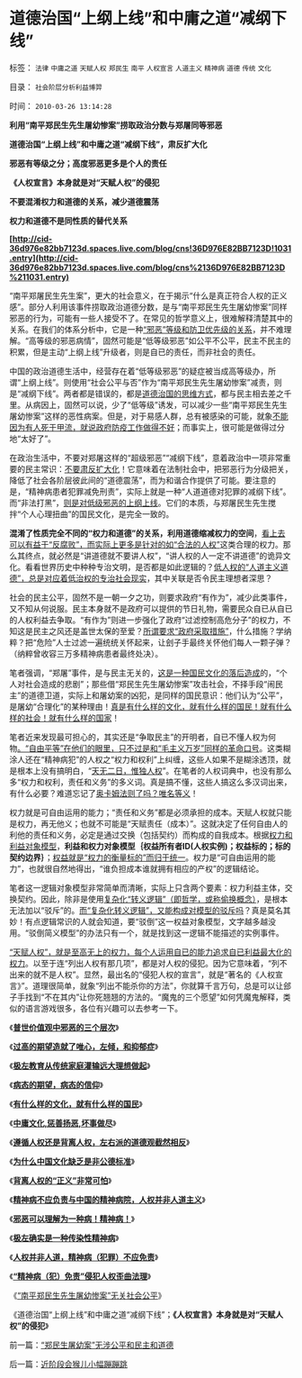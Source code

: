 # 道德治国“上纲上线”和中庸之道“减纲下线”

标签： `法律` `中庸之道` `天赋人权` `郑民生` `南平` `人权宣言` `人道主义` `精神病` `道德` `传统` `文化` 

目录： `社会阶层分析利益博羿`

时间： `2010-03-26 13:14:28`

**利用“南平郑民生先生屠幼惨案”捞取政治分数与郑屠同等邪恶**

**道德治国“上纲上线”和中庸之道“减纲下线”，肃反扩大化**

**邪恶有等级之分；高度邪恶更多是个人的责任**

**《人权宣言》本身就是对“天赋人权”的侵犯**

**不要混淆权力和道德的关系，减少道德震荡**

**权力和道德不是同性质的替代关系**

**[http://cid-36d976e82bb7123d.spaces.live.com/blog/cns!36D976E82BB7123D!1031.entry](http://cid-36d976e82bb7123d.spaces.live.com/blog/cns%2136D976E82BB7123D%211031.entry)**

“南平郑屠民生先生案”，更大的社会意义，在于揭示“什么是真正符合人权的正义感”。部分人利用该事件捞取政治道德分数，是与“南平郑民生先生屠幼惨案”同样邪恶的行为，可能有一些人接受不了。在常见的哲学意义上，很难解释清楚其中的关系。在我们的体系分析中，它是一种[“邪恶”等级和防卫优先级的关系](../../../2010/1/30/邪恶的三个层次.md)，并不难理解。“高等级的邪恶病情”，固然可能是“低等级邪恶”如公平不公平，民主不民主的积累，但是主动“上纲上线”升级者，则是自已的责任，而非社会的责任。

中国的政治道德生活中，经营存在着“低等级邪恶”的疑症被当成高等级办，所谓“上纲上线”。则使用“社会公平与否”作为“南平郑民生先生屠幼惨案”减责，则是“减纲下线”。两者都是错误的，都是[道德治国的思维方式](../../../2008/7/30/道德治国，走在内战消亡的路上.md)，都与民主相去差之千里。从病因上，固然可以说，少了“低等级”诱发，可以减少一些“南平郑民生先生屠幼惨案”这样的恶性病案。但是，对于易感人群，总有被感染的可能，就象[不能因为有人死于甲流，就说政府防疫工作做得不好](../../../2010/1/11/甲流的历史是这样制造的；指数期货和融资融券利好小盘.md)；而事实上，很可能是做得过分地“太好了”。

在政治生活中，不要对郑屠这样的“超级邪恶”“减纲下线”，意着政治中一项非常重要的民主常识：[不要肃反扩大化](http://darthvad.blog.sohu.com/133469478.html)！它意味着在法制社会中，把邪恶行为分级把关，降低了社会各阶层彼此间的“道德震荡”，而为和谐合作提供了可能。要注意的是，“精神病患者犯罪减免刑责”，实际上就是一种“人道道德对犯罪的减纲下线”。而“非法打黑”，[则是对低级邪恶的上纲上线](../../../2010/3/1/产权关系混乱催生中国特色的黑社会.md)。它们的本质，与郑屠民生先生搅拌“个人心理扭曲”的国民文化，是完全一致的。

**混淆了性质完全不同的“权力和道德”的关系，利用道德缩减权力的空间**，[看上去可以有益于“反腐败”，而实际上更多是针对的如“合法的人权”](../../../2010/2/26/“反政府”是荒谬的.md)这类合理的权力。那么其终点，就必然是“讲道德就不要讲人权”，“讲人权的人一定不讲道德”的诡异文化。看看世界历史中种种专治文明，是否都是如此逻辑的？[低人权的“人道主义道德”，总是对应着低治权的专治社会现实](../../../2009/10/29/低人权和低治权的等效性，慈善的消费性质.md)，其中关联是否令民主理想者深思？

社会的民主公平，固然不是一朝一夕之功，则要求政府“有作为”，减少此类事件，又不知从何说服。民主本身就不是政府可以提供的节日礼物，需要民众自已从自已的人权利益去争取。“有作为”则进一步强化了政府“过滤控制高危分子”的权力，不知这是民主之风还是盖世太保的至爱？[所谓要求“政府采取措施”](http://blog.sina.com.cn/s/blog_5563a64d0100gfpk.html)，什么措施？学纳粹？把“危险”人士过滤一遍统统关怀起来，让刽子手最终关怀他们每人一颗子弹？（纳粹曾收容三万多精神病患者最终处决）。

笔者强调，“郑屠”事件，是与民主无关的，[这是一种国民文化的落后造成](../../../2009/11/14/小奴意识缔造了中国传统文化.md)的，“个人对社会造成的悲剧”；那些借“郑民生先生屠幼惨案”攻击社会，不择手段“闹民主”的道德卫道，实际上和屠幼案的凶犯，是同样的国民意识：他们认为“公平”，是屠幼“合理化”的某种理由！[真是有什么样的文化，就有什么样的国民！就有什么样的社会！就有什么样的国家](../../../2009/12/31/有什么样的文化，就有什么样的国民.md)！

笔者近来发现最可担心的，其实还是“争取民主”的开明者，自已不懂人权为何物[。“自由平等”在他们的眼里，只不过是和“毛主义万岁”同样的革命口号](../../../2010/3/18/“自由平等”同样是极权主义的有效工具！.md)。这类糊涂人还在“精神病犯”的人权之“权力和权利”上纠缠，这些人如果不是糊涂透顶，就是根本上没有搞明白，“[天无二日，惟独人权](../../../2009/10/29/伟大的思想家亚当斯密的迷惑.md)”。在笔者的人权词典中，也没有那么多“权力和权利，责任和义务”的多义词。真是搞不懂，这些人搞这么多汉词出来，有什么必要？难道忘记了[奥卡姆法则了吗？唯名等义](../../../2010/1/5/存实除虚的奥卡姆剃刀法则.md)！

权力就是可自由运用的能力；“责任和义务”都是必须承担的成本。天赋人权就只能是权力，再无他义；也就不可能是“天赋责任（成本）”。这就决定了任何自由人的利他的责任和义务，必定是通过交换（包括契约）而构成的自我成本。根据[权力和利益对象模型](../../../2009/10/29/利益和权力的对象模型.md)，**利益和权力对象模型｛权益所有者ID(人权实例)；权益标的；标的契约边界｝**；[权益就是“权力的衡量标的”而归于统一](../../../2009/10/31/人权利益交换对象伪代码逻辑.md)。权力是“可自由运用的能力”，也就很自然地得出，“谁负担成本谁就拥有相应的产权”的逻辑结论。

笔者这一逻辑对象模型非常简单而清晰，实际上只含两个要素：权力利益主体，交换契约。因此，除非是使用[复杂化“转义逻辑”（即哲学，或称偷换概念）](../../../2008/8/31/“大学无书”，远离中国式诡辩！.md)，是根本无法加以“驳斥”的。[而“复杂化转义逻辑”，又能构成对模型的驳斥吗](../../../2009/1/24/经济很简单，政治很简单，科学很简单，真理很简单.md)？真是莫名其妙！有点逻辑常识的人就会知道，要“驳倒”这一权益对象模型，文字越多越没用。“驳倒简义模型”的办法只有一个，就是找到这一逻辑不能描述的实例事件。

[“天赋人权”，就是至高无上的权力，每个人运用自已的能力追求自已利益最大化的权力](../../../2009/2/24/得民心者得天下之“人权，公民权和人道主义”.md)。以至于连“列出人权有那几项”，都是对人权的侵犯。因为它意味着，“列不出来的就不是人权”。显然，最出名的“侵犯人权的宣言”，就是“著名的《人权宣言》”。道理很简单，就象“列出不能杀你的方法”，你就算千言万句，总是可以让郐子手找到“不在其内”让你死翘翘的方法的。“魔鬼的三个愿望”如何凭魔鬼解释，类似的语言游戏很多，各位有兴趣可以去参考一下。

《[**普世价值观中邪恶的三个层次**](../../../2010/1/30/邪恶的三个层次.md)》

《[**过高的期望造就了唯心，左倾，和抑郁症**](../../../2009/8/29/过高的期望造就了唯心，左倾，和乌托邦.md)》

《[**极左教育从传统家庭灌输远大理想做起**](http://blog.sina.com.cn/s/blog_5563a64d0100f6wx.html)》

《[**病态的期望，病态的信仰**](../../../2009/10/7/病态的期望，病态的信仰.md)》

《[**有什么样的文化，就有什么样的国民**](../../../2009/12/31/有什么样的文化，就有什么样的国民.md)》

《[**中庸文化,惩善扬恶,坏事做尽**](../../../2009/8/24/中庸枉法,惩善扬恶,坏事做尽.md)》

《[**遵循人权还是背离人权，左右派的道德观截然相反**](../../../2009/10/9/完全相反的是非标准.md)》

《[**为什么中国文化缺乏是非公德标准**](../../../2009/8/23/为什么“世风日下，人心不古”？.md)》

《[**背离人权的“正义”非常可怕**](../../../2009/11/14/正义感也可以变得非常可怕.md)》

《[**精神病不应负责与中国的精神病院，人权并非人道主义**](../../../2009/6/6/上访，精神病院，人权和人道主义.md)》

《[**邪恶可以理解为一种病！精神病！**](../../../2010/2/10/邪恶也许只是一种病！有病！.md)》

《[**极左确实是一种传染性精神病**](../../../2009/10/7/极左是一种传染性精神病.md)》

《[**人权并非人道，精神病（犯罪）不应免责**](../../../2010/3/24/再辩人权人道之精神病不应免责.md)》

《[**“精神病（犯）免责”侵犯人权歪曲法理**](../../../2010/3/26/“精神病（犯）免责”侵犯人权歪曲法理.md)》

《[“南平郑民生先生屠幼惨案”无关社会公平](../../../2010/3/26/“郑民生屠幼案”无涉公平和民主和道德.md)》

《道德治国“上纲上线”和中庸之道“减纲下线”；**《人权宣言》本身就是对“天赋人权”的侵犯**》



前一篇：[“郑民生屠幼案”无涉公平和民主和道德](../../../2010/3/26/“郑民生屠幼案”无涉公平和民主和道德.md)

后一篇：[近阶段会猴儿小幅蹦蹦跳](../../../2010/3/26/近阶段会猴儿小幅蹦蹦跳.md)